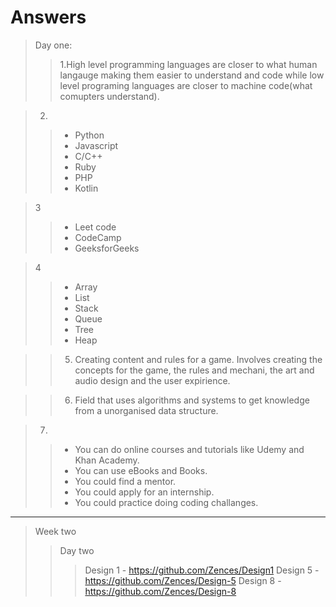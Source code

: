 # Answers
>Day one:
>> 1.High level programming languages are closer to what human langauge making them easier to understand and code while low level programing languages are closer to machine code(what comupters understand).

>2.
>>- Python
>>- Javascript
>>- C/C++
>>- Ruby
>>- PHP
>>- Kotlin

>3
>>- Leet code
>>- CodeCamp
>>- GeeksforGeeks

>4
>>- Array
>>- List
>>- Stack
>>- Queue
>>- Tree
>>- Heap

>>5. Creating content and rules for a game. Involves creating the concepts for the game, the rules and mechani, the art and audio design and the user expirience.

>>6. Field that uses algorithms and systems to get knowledge from a unorganised data structure.

>7.
>>-  You can do online courses and tutorials like Udemy and Khan Academy.
>>- You can use eBooks and Books.
>>- You could find a mentor.
>>- You could apply for an internship.
>>- You could practice doing coding challanges.
---

>Week two
>> Day two
>>> Design 1 - https://github.com/Zences/Design1
>>> Design 5 - https://github.com/Zences/Design-5
>>> Design 8 - https://github.com/Zences/Design-8
